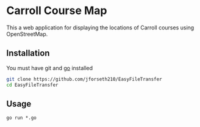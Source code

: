 # Carroll Course Map

 This a web application for displaying the locations of Carroll courses using OpenStreetMap. 

## Installation

You must have git and [go](https://go.dev/doc/install) installed

```bash
git clone https://github.com/jforseth210/EasyFileTransfer
cd EasyFileTransfer
```

## Usage

```
go run *.go
```
